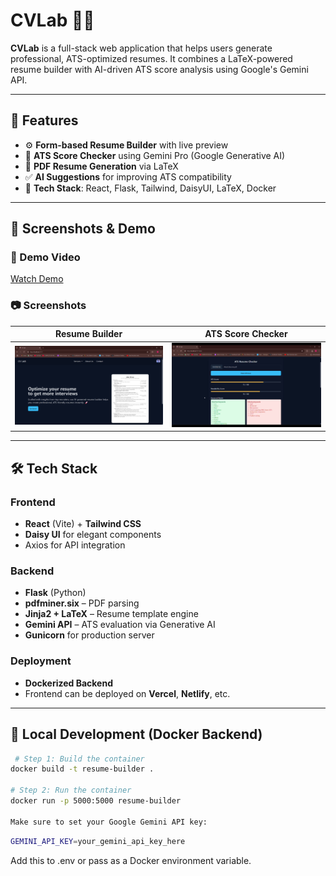 # CVLab 🧠📄

**CVLab** is a full-stack web application that helps users generate professional, ATS-optimized resumes. It combines a LaTeX-powered resume builder with AI-driven ATS score analysis using Google's Gemini API.

---

## 🚀 Features

- ⚙️ **Form-based Resume Builder** with live preview
- 🧠 **ATS Score Checker** using Gemini Pro (Google Generative AI)
- 📄 **PDF Resume Generation** via LaTeX
- ✅ **AI Suggestions** for improving ATS compatibility
- 🎯 **Tech Stack**: React, Flask, Tailwind, DaisyUI, LaTeX, Docker

---

## 📸 Screenshots & Demo

<!-- 👉 Replace the link below with your actual YouTube video or Loom recording -->
### 🎥 Demo Video  
[Watch Demo](project_cvlab.mp4)


### 📷 Screenshots  
| Resume Builder | ATS Score Checker |
|----------------|-------------------|
| ![Builder Screenshot](home_page.png) | ![ATS Screenshot](ats.png) |



---

## 🛠 Tech Stack

### Frontend
- **React** (Vite) + **Tailwind CSS**
- **Daisy UI** for elegant components
- Axios for API integration

### Backend
- **Flask** (Python)
- **pdfminer.six** – PDF parsing
- **Jinja2 + LaTeX** – Resume template engine
- **Gemini API** – ATS evaluation via Generative AI
- **Gunicorn** for production server

### Deployment
- **Dockerized Backend**
- Frontend can be deployed on **Vercel**, **Netlify**, etc.

---

## 🐳 Local Development (Docker Backend)

```bash
 # Step 1: Build the container
docker build -t resume-builder .

# Step 2: Run the container
docker run -p 5000:5000 resume-builder

Make sure to set your Google Gemini API key:
```

```bash
GEMINI_API_KEY=your_gemini_api_key_here
```
Add this to .env or pass as a Docker environment variable.

